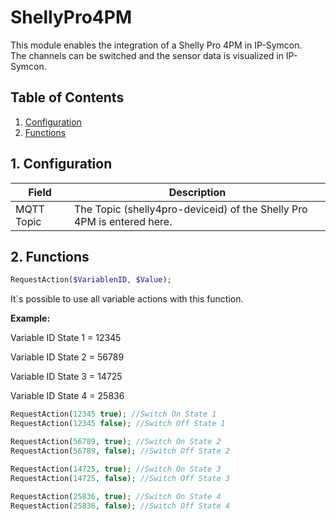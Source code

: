 # ShellyPro4PM
   This module enables the integration of a Shelly Pro 4PM in IP-Symcon.\
   The channels can be switched and the sensor data is visualized in IP-Symcon.   
    
   ## Table of Contents
   1. [Configuration](#1-configuration)
   2. [Functions](#2-functions)
   
   ## 1. Configuration
   
   Field        | Description
   ------------ | -------------
   MQTT Topic   | The Topic (shelly4pro-deviceid) of the Shelly Pro 4PM is entered here.
   
   ## 2. Functions

   ```php
   RequestAction($VariablenID, $Value);
   ```
   It´s possible to use all variable actions with this function.
   
   **Example:**

   Variable ID State 1 = 12345
   
   Variable ID State 2 = 56789
   
   Variable ID State 3 = 14725

   Variable ID State 4 = 25836
   ```php
   RequestAction(12345 true); //Switch On State 1
   RequestAction(12345 false); //Switch Off State 1
   
   RequestAction(56789, true); //Switch On State 2
   RequestAction(56789, false); //Switch Off State 2
   
   RequestAction(14725, true); //Switch On State 3
   RequestAction(14725, false); //Switch Off State 3
      
   RequestAction(25836, true); //Switch On State 4
   RequestAction(25836, false); //Switch Off State 4
   ```